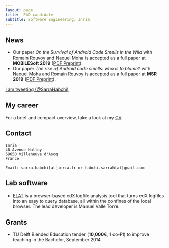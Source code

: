 ```yaml
---
layout: page
title:  PhD candidate
subtitle: Software Engineering, Inria
---
```


## News
- Our paper *On the Survival of Android Code Smells in the Wild* with Romain Rouvoy and Naouel Moha is accepted as a full paper at **MOBILESoft 2019** ([PDF Preprint](https://hal.inria.fr/hal-02059097/document)). 
- Our paper *The rise of Android code smells: who is to blame?* with Naouel Moha and Romain Rouvoy is accepted as a full paper at **MSR 2019** ([PDF Preprint](https://hal.inria.fr/hal-02054788/document)). 

<p>
 <a class="twitter-timeline"
 href="https://twitter.com/SarraHabchi"
 data-widget-id="340639437736255489"
 data-chrome="nofooter noborders transparent" data-tweet-limit="3">I am tweeting (@SarraHabchi)</a>
 <script>
						!function(d, s, id) {
							var js, fjs = d.getElementsByTagName(s)[0], p = /^http:/
									.test(d.location) ? 'http' : 'https';
							if (!d.getElementById(id)) {
								js = d.createElement(s);
								js.id = id;
								js.src = p
										+ "://platform.twitter.com/widgets.js";
								fjs.parentNode.insertBefore(js, fjs);
							}
						}(document, "script", "twitter-wjs");
 </script>
</p>

## My career

For a brief and compact overview, take a look at my  [CV](../documents/Habchi_compactCV.pdf). 


## Contact

```
Inria
40 Avenue Halley
59650 Villeneuve d'Ascq
France

Email: sarra.habchi[at]inria.fr or habchi.sarrah[at]gmail.com
```


## Lab software

- [ELAT](https://mvallet91.github.io/ELAT/) is a browser-based edX logfile analysis tool that turns edX logfiles into an easy to query database, all within the confines of the local browser. The lead developer is Manuel Valle Torre.

## Grants
- TU Delft Blended Education tender (**10,000€**, 1 co-PI) to improve teaching in the Bachelor, September 2014

